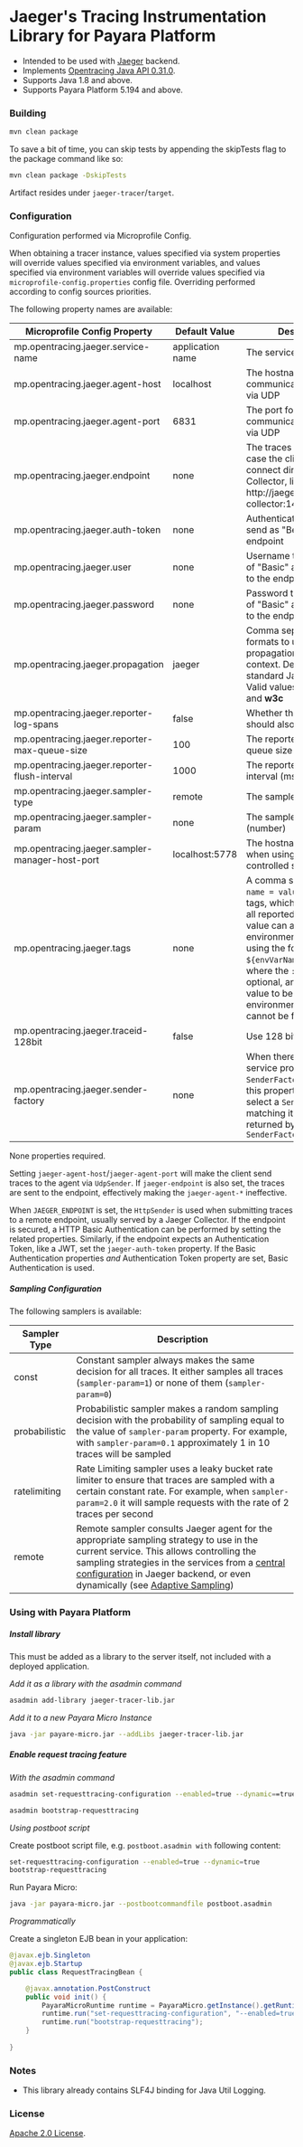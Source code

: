 # Jaeger's Tracing Instrumentation Library for Payara Platform

 * Intended to be used with [Jaeger](https://github.com/jaegertracing/jaeger) backend.
 * Implements [Opentracing Java API 0.31.0](https://github.com/opentracing/opentracing-java/tree/release-0.31.0).
 * Supports Java 1.8 and above.
 * Supports Payara Platform 5.194 and above.
 
### Building

```sh
mvn clean package
```
To save a bit of time, you can skip tests by appending the skipTests flag to the package command like so:

```sh
mvn clean package -DskipTests
```

Artifact resides under `jaeger-tracer`/`target`.
   
### Configuration

Configuration performed via Microprofile Config.

When obtaining a tracer instance, values specified via system properties will
override values specified via environment variables, and values specified via environment variables will
override values specified via `microprofile-config.properties` config file. Overriding performed according to
config sources priorities.

The following property names are available:
 
Microprofile Config Property | Default Value | Description
--- | --- | ---
mp.opentracing.jaeger.service-name | application name | The service name
mp.opentracing.jaeger.agent-host | localhost | The hostname for communicating with agent via UDP
mp.opentracing.jaeger.agent-port | 6831 | The port for communicating with agent via UDP
mp.opentracing.jaeger.endpoint | none | The traces endpoint, in case the client should connect directly to the Collector, like http://jaeger-collector:14268/api/traces
mp.opentracing.jaeger.auth-token | none | Authentication Token to send as "Bearer" to the endpoint
mp.opentracing.jaeger.user | none | Username to send as part of "Basic" authentication to the endpoint
mp.opentracing.jaeger.password | none | Password to send as part of "Basic" authentication to the endpoint
mp.opentracing.jaeger.propagation | jaeger | Comma separated list of formats to use for propagation the trace context. Defaults to the standard Jaeger format. Valid values are **jaeger**, **b3** and **w3c**
mp.opentracing.jaeger.reporter-log-spans | false | Whether the reporter should also log the spans
mp.opentracing.jaeger.reporter-max-queue-size | 100 | The reporter's maximum queue size
mp.opentracing.jaeger.reporter-flush-interval | 1000 | The reporter's flush interval (ms)
mp.opentracing.jaeger.sampler-type | remote | The sampler type
mp.opentracing.jaeger.sampler-param | none | The sampler parameter (number)
mp.opentracing.jaeger.sampler-manager-host-port | localhost:5778 | The hostname and port when using the remote controlled sampler
mp.opentracing.jaeger.tags | none | A comma separated list of `name = value` tracer level tags, which get added to all reported spans. The value can also refer to an environment variable using the format `${envVarName:default}`, where the `:default` is optional, and identifies a value to be used if the environment variable cannot be found
mp.opentracing.jaeger.traceid-128bit | false | Use 128 bit Trace ID
mp.opentracing.jaeger.sender-factory | none | When there are multiple service providers for the `SenderFactory` available, this property is used to select a `SenderFactory` by matching it with one returned by `SenderFactory.getType()`

None properties required.
 
Setting `jaeger-agent-host`/`jaeger-agent-port` will make the client send traces to the agent via
`UdpSender`. If `jaeger-endpoint` is also set, the traces are sent to the endpoint, effectively making
the `jaeger-agent-*` ineffective.
 
When `JAEGER_ENDPOINT` is set, the `HttpSender` is used when submitting traces to a remote endpoint,
usually served by a Jaeger Collector. If the endpoint is secured, a HTTP Basic Authentication can be
performed by setting the related properties. Similarly, if the endpoint expects an Authentication Token,
like a JWT, set the `jaeger-auth-token` property. If the Basic Authentication properties *and* Authentication
Token property are set, Basic Authentication is used.

##### Sampling Configuration

The following samplers is available:

Sampler Type | Description
--- | ---
const | Constant sampler always makes the same decision for all traces. It either samples all traces (`sampler-param=1`) or none of them (`sampler-param=0`)
probabilistic | Probabilistic sampler makes a random sampling decision with the probability of sampling equal to the value of `sampler-param` property. For example, with `sampler-param=0.1` approximately 1 in 10 traces will be sampled
ratelimiting | Rate Limiting sampler uses a leaky bucket rate limiter to ensure that traces are sampled with a certain constant rate. For example, when `sampler-param=2.0` it will sample requests with the rate of 2 traces per second
remote | Remote sampler consults Jaeger agent for the appropriate sampling strategy to use in the current service. This allows controlling the sampling strategies in the services from a [central configuration](https://www.jaegertracing.io/docs/1.19/sampling/#collector-sampling-configuration) in Jaeger backend, or even dynamically (see [Adaptive Sampling](https://www.jaegertracing.io/docs/1.19/sampling/#adaptive-sampler))

### Using with Payara Platform

##### Install library

This must be added as a library to the server itself, not included with a deployed application.

*Add it as a library with the asadmin command*

```sh
asadmin add-library jaeger-tracer-lib.jar
```

*Add it to a new Payara Micro Instance*

```sh
java -jar payare-micro.jar --addLibs jaeger-tracer-lib.jar
```

##### Enable request tracing feature

*With the asadmin command*

```sh
asadmin set-requesttracing-configuration --enabled=true --dynamic==true

asadmin bootstrap-requesttracing
```

*Using postboot script*

Create postboot script file, e.g. `postboot.asadmin with` following content:

```sh
set-requesttracing-configuration --enabled=true --dynamic=true
bootstrap-requesttracing
```

Run Payara Micro:

```sh
java -jar payara-micro.jar --postbootcommandfile postboot.asadmin
```

*Programmatically*

Create a singleton EJB bean in your application:

```java
@javax.ejb.Singleton
@javax.ejb.Startup
public class RequestTracingBean {

    @javax.annotation.PostConstruct
    public void init() {
        PayaraMicroRuntime runtime = PayaraMicro.getInstance().getRuntime();
        runtime.run("set-requesttracing-configuration", "--enabled=true", "--dynamic=true");
        runtime.run("bootstrap-requesttracing");
    }
    
}
```

### Notes

 * This library already contains SLF4J binding for Java Util Logging.
 
### License

[Apache 2.0 License](./LICENSE). 